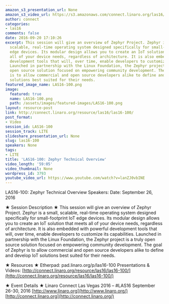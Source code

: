 ```yaml
---
amazon_s3_presentation_url: None
amazon_s3_video_url: https://s3.amazonaws.com/connect.linaro.org/las16/Videos/Monday/LAS16-100%20Zephyr%20Technical%20Overview.mp4
author: connect
categories:
- las16
comments: false
date: 2016-09-20 17:10:26
excerpt: This session will give an overview of Zephyr Project. Zephyr is a small,
  scalable, real-time operating system designed specifically for small-footprint IoT
  edge devices. Its modular design allows you to create an IoT solution that meets
  all of your device needs, regardless of architecture. It is also embedded with powerful
  development tools that will, over time, enable developers to customize its capabilities.
  Launched in partnership with the Linux Foundation, the Zephyr project is a truly
  open source solution focused on empowering community development. The goal of Zephyr
  is to allow commercial and open source developers alike to define and develop IoT
  solutions best suited for their needs.
featured_image_name: LAS16-100.png
image:
  featured: true
  name: LAS16-100.png
  path: /assets/images/featured-images/LAS16-100.png
layout: resource-post
link: http://connect.linaro.org/resource/las16/las16-100/
post_format:
- Video
session_id: LAS16-100
session_track: LITE
slideshare_presentation_url: None
slug: las16-100
speakers: None
tags:
- LITE
title: 'LAS16-100: Zephyr Technical Overview'
video_length: '59:05'
video_thumbnail: None
wordpress_id: 3793
youtube_video_url: https://www.youtube.com/watch?v=lanZJ0vbINE
---
```


LAS16-100: Zephyr Technical Overview
Speakers:
Date: September 26, 2016

★ Session Description ★
This session will give an overview of Zephyr Project. Zephyr is a small, scalable, real-time operating system designed specifically for small-footprint IoT edge devices. Its modular design allows you to create an IoT solution that meets all of your device needs, regardless of architecture. It is also embedded with powerful development tools that will, over time, enable developers to customize its capabilities. Launched in partnership with the Linux Foundation, the Zephyr project is a truly open source solution focused on empowering community development. The goal of Zephyr is to allow commercial and open source developers alike to define and develop IoT solutions best suited for their needs.

★ Resources ★
Etherpad: pad.linaro.org/p/las16-100
Presentations & Videos: [http://connect.linaro.org/resource/las16/las16-100/](http://connect.linaro.org/resource/las16/las16-100/)

★ Event Details ★
Linaro Connect Las Vegas 2016 – #LAS16
September 26-30, 2016
[http://www.linaro.org](http://www.linaro.org/)
[http://connect.linaro.org](http://connect.linaro.org/)